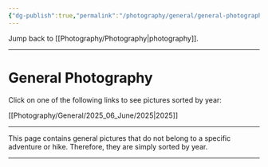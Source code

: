 ```yaml
---
{"dg-publish":true,"permalink":"/photography/general/general-photography/","hide":"true","updated":"2025-07-03T14:18:14.000+02:00"}
---
```


Jump back to [[Photography/Photography\|photography]].

---
# General Photography
Click on one of the following links to see pictures sorted by year:

[[Photography/General/2025_06_June/2025\|2025]]

---
This page contains general pictures that do not belong to a specific adventure or hike. Therefore, they are simply sorted by year. 

---